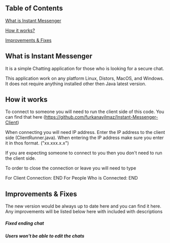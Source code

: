 ## Table of Contents  
[What is Instant Messenger](#what-is-instant-messenger) 

[How it works?](#how-it-works) 

[Improvements & Fixes ](#improvements--fixes) 
   
## What is Instant Messenger
It is a simple Chatting application for those who is looking for a secure chat. 

This application work on any platform Linux, Distors, MacOS, and Windows. It does not require anything installed other then Java latest version. 

## How it works
To connect to someone you will need to run the client side of this code. 
You can find that here (https://github.com/furkanayilmaz/Instant-Messenger-Client)

When connecting you will need IP address. Enter the IP address to the client side (ClientRunner.java).
When entering the IP address make sure you enter it in thos format.
("xx.xxx.x.x")

If you are expecting someone to connect to you then you don't need to run the client side.

To order to close the connection or leave you will need to type 

For Client Connection: END
For People Who is Connected: END


## Improvements & Fixes 

The new version would be always up to date here and you can find it here. 
Any improvements will be listed below here with included with descriptions



##### Fixed ending chat 

##### Users won't be able to edit the chats 
